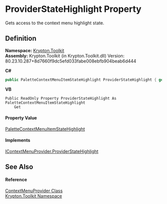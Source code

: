 # ProviderStateHighlight Property


Gets access to the context menu highlight state.



## Definition
**Namespace:** <a href="79d2eac2-21f4-54ff-7552-b20c33c30600.md">Krypton.Toolkit</a>  
**Assembly:** Krypton.Toolkit (in Krypton.Toolkit.dll) Version: 80.23.10.287+8d7660f9dc5efd033fabe008ebfb904beab6d444

**C#**
``` C#
public PaletteContextMenuItemStateHighlight ProviderStateHighlight { get; }
```
**VB**
``` VB
Public ReadOnly Property ProviderStateHighlight As PaletteContextMenuItemStateHighlight
	Get
```



#### Property Value
<a href="8c6b4bae-44e1-c768-71e8-a2fdcf847b52.md">PaletteContextMenuItemStateHighlight</a>

#### Implements
<a href="32816a82-3bcc-32c9-77b6-0a4f21914857.md">IContextMenuProvider.ProviderStateHighlight</a>  


## See Also


#### Reference
<a href="1bdd5154-fb29-6360-fee9-cfdf41d2214c.md">ContextMenuProvider Class</a>  
<a href="79d2eac2-21f4-54ff-7552-b20c33c30600.md">Krypton.Toolkit Namespace</a>  
